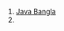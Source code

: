 1. [Java Bangla](https://www.youtube.com/watch?v=rddVXDsvkQk&list=PLxMU9o_xFAfsZkQPpIzRmryOsncltlRh6)
2. 